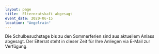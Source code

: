 ```yaml
---
layout: page
title:  Elternratskafi abgesagt
event_date: 2020-06-15
location: "Angelrain"
---
```


Die Schulbesuchstage bis zu den Sommerferien sind aus aktuellem Anlass abgesagt. Der Elterrat steht in dieser Zeit für Ihre Anliegen via E-Mail zur Verfügung.
